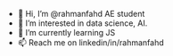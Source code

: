 - 👋 Hi, I’m @rahmanfahd AE student 
- 👀 I’m interested in data science, AI.
- 🌱 I’m currently learning JS
- 📫 Reach me on linkedin/in/rahmanfahd 

<!---
rahmanfahd/rahmanfahd is a ✨ special ✨ repository because its `README.md` (this file) appears on your GitHub profile.
You can click the Preview link to take a look at your changes.
--->
